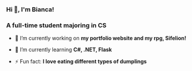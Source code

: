 ### Hi 👋, I'm Bianca!
<h3>A full-time student majoring in CS</h3>

- 🔭 I’m currently working on **my portfolio website and my rpg, Sifelion!**

- 🌱 I’m currently learning **C#, .NET, Flask**

- ⚡ Fun fact: **I love eating different types of dumplings**
